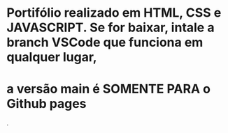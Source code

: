 # Portifólio realizado em HTML, CSS e JAVASCRIPT. Se for baixar, intale a branch VSCode que funciona em qualquer lugar, <h1>a versão main é SOMENTE PARA o Github pages</h1>.
